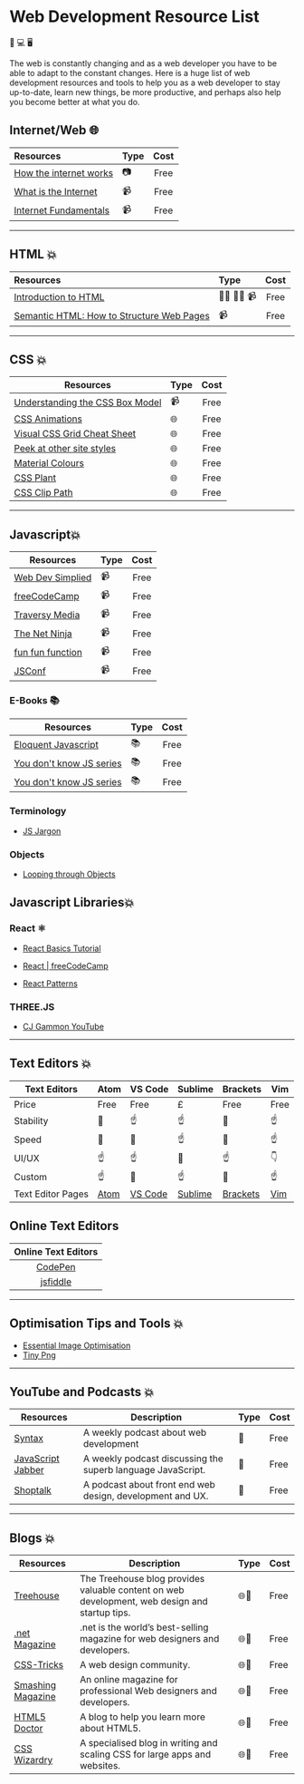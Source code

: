 # Web Development Resource List

📱 💻 🖥️

The web is constantly changing and as a web developer you have to be able to adapt to the constant changes.
Here is a huge list of web development resources and tools to help you as a web developer to stay up-to-date,
learn new things, be more productive, and perhaps also help you become better at what you do.

## Internet/Web 🌐

| Resources                                                                                              | Type | Cost |
| :------------------------------------------------------------------------------------------------------|:-----|:----:|
| [How the internet works](https://www.helloitsliam.com/2014/12/20/how-the-internet-works-infographic/)  | 📷   | Free |
| [What is the Internet](https://www.youtube.com/watch?v=Dxcc6ycZ73M)                                    | 📹   | Free |
| [Internet Fundamentals](http://internetfundamentals.com/)                                              | 📹   | Free |

---

## HTML 💥

| Resources                                                                                                                     | Type      | Cost  |
| :---------------------------------------------------------------------------------------------------------------------------- |:----------|:-----:|
| [Introduction to HTML](https://scrimba.com/g/ghtml)                                                                           | 👨‍💻 👩‍💻 📹 | Free |
| [Semantic HTML: How to Structure Web Pages](https://webdesign.tutsplus.com/courses/semantic-html-how-to-structure-web-pages)  | 📹       | Free  |

---

## CSS 💥

| Resources                                                                                                 | Type | Cost |
| --------------------------------------------------------------------------------------------------------- |------|:----:|
| [Understanding the CSS Box Model](https://webdesign.tutsplus.com/courses/understanding-the-css-box-model) | 📹   | Free |
| [CSS Animations](http://animista.net/)                                                                    | 🌐   | Free |
| [Visual CSS Grid Cheat Sheet](http://grid.malven.co/)                                                     | 🌐   | Free |
| [Peek at other site styles](http://stylifyme.com/)                                                        | 🌐   | Free |
| [Material Colours](https://www.materialui.co/colors)                                                      | 🌐   | Free |
| [CSS Plant](http://www.cssplant.com/)                                                                     | 🌐   | Free |
| [CSS Clip Path](https://bennettfeely.com/clippy/)                                                         | 🌐   | Free |

---

## Javascript💥

| Resources                                                                            | Type | Cost |
| ------------------------------------------------------------------------------------ |------|:----:|
| [Web Dev Simplied](https://www.youtube.com/channel/UCFbNIlppjAuEX4znoulh0Cw)         |  📹  | Free |
| [freeCodeCamp](https://www.youtube.com/channel/UC8butISFwT-Wl7EV0hUK0BQ)             |  📹  | Free |
| [Traversy Media](https://www.youtube.com/channel/UC8butISFwT-Wl7EV0hUK0BQ)           |  📹  | Free |
| [The Net Ninja](https://www.youtube.com/channel/UCW5YeuERMmlnqo4oq8vwUpg)            |  📹  | Free |
| [fun fun function](https://www.youtube.com/channel/UCO1cgjhGzsSYb1rsB4bFe4Q)         |  📹  | Free |
| [JSConf](https://www.youtube.com/channel/UCzoVCacndDCfGDf41P-z0iA)                   |  📹  | Free |

### E-Books 📚

| Resources                                                              | Type | Cost |
| ---------------------------------------------------------------------- |------|:----:|
| [Eloquent Javascript](http://eloquentjavascript.net/)                  | 📚   | Free |
| [You don't know JS series](https://github.com/getify/You-Dont-Know-JS) | 📚   | Free |
| [You don't know JS series](https://github.com/getify/You-Dont-Know-JS) | 📚   | Free |

### Terminology

* [JS Jargon](http://jargon.js.org/)

### Objects

* [Looping through Objects](https://zellwk.com/blog/looping-through-js-objects/)

## Javascript Libraries💥

### React ⚛️

* [React Basics Tutorial](https://scrimba.com/g/glearnreact)
* [React | freeCodeCamp](https://learn.freecodecamp.org/front-end-libraries/react)

* [React Patterns](https://reactpatterns.com/)

### THREE.JS

* [CJ Gammon YouTube](https://www.youtube.com/channel/UCFbkyvvsEQn7AmQO6_G5J-A)

---

## Text Editors 💥

| Text Editors      | Atom                     | VS Code                                   | Sublime                                   | Brackets                       | Vim                         |
|-------------------|--------------------------|-------------------------------------------|-------------------------------------------|--------------------------------|-----------------------------|
| Price             | Free                     | Free                                      |  £                                        | Free                           | Free                        |
| Stability         | 👊                       | ☝️                                        | ☝️                                       | 👊                             | ☝️                          |
| Speed             | 👊                       | 👊                                        | ☝️                                       | 👊                             | ☝️                          |
| UI/UX             | ☝️                       | ☝️                                        | 👊                                       | ☝️                             | 👇                          |
| Custom            | ☝️                       | 👊                                        | ☝️                                       | 👊                             | ☝️                          |
| Text Editor Pages | [Atom](https://atom.io/) | [VS Code](https://code.visualstudio.com/) | [Sublime](https://www.sublimetext.com/3) | [Brackets](http://brackets.io/) | [Vim](https://www.vim.org/) |

## Online Text Editors

| Online Text Editors                      |
|:----------------------------------------:|
| [CodePen ](https://codepen.io/)          |
| [jsfiddle](https://jsfiddle.net/)        |

---

## Optimisation Tips and Tools 💥

* [Essential Image Optimisation](https://images.guide/)
* [Tiny Png](https://tinypng.com/)

---

## YouTube and Podcasts 💥

| Resources                                         | Description                                                 | Type    | Cost |
|---------------------------------------------------|-------------------------------------------------------------|---------|------|
|[Syntax](https://syntax.fm/)                       | A weekly podcast about web development                      | 🎵      | Free |
|[JavaScript Jabber](https://devchat.tv/js-jabber/) | A weekly podcast discussing the superb language JavaScript. | 🎵      | Free |
|[Shoptalk](https://shoptalkshow.com)               | A podcast about front end web design, development and UX.   | 🎵      | Free |

---

## Blogs 💥

| Resources                                 | Description                                                                                  | Type | Cost |
|-------------------------------------------|----------------------------------------------------------------------------------------------|------|------|
|[Treehouse](https://blog.teamtreehouse.com)| The Treehouse blog provides valuable content on web development, web design and startup tips.| 🌐📜 | Free |
|[.net Magazine](https://www.creativebloq.com/net-magazine)| .net is the world’s best-selling magazine for web designers and developers.   | 🌐📜 | Free |
|[CSS-Tricks](https://css-tricks.com)| A web design community.                                                                             | 🌐📜 | Free |
|[Smashing Magazine](https://www.smashingmagazine.com/)| An online magazine for professional Web designers and developers.                 | 🌐📜 | Free |
|[HTML5 Doctor](http://html5doctor.com/)| A blog to help you learn more about HTML5.                                                       | 🌐📜 | Free |
|[CSS Wizardry](https://csswizardry.com)| A specialised blog in writing and scaling CSS for large apps and websites.                       | 🌐📜 | Free |
